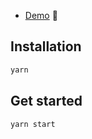 
* [Demo](https://create-react-app-redux.now.sh) 🙌

## Installation

```bash
yarn
```

## Get started

```bash
yarn start
```
